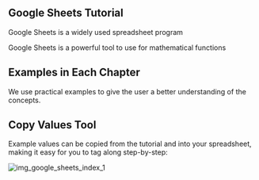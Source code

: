 Google Sheets Tutorial
---

Google Sheets is a widely used spreadsheet program

Google Sheets is a powerful tool to use for mathematical functions

Examples in Each Chapter
---
We use practical examples to give the user a better understanding of the concepts.


Copy Values Tool
---
Example values can be copied from the tutorial and into your spreadsheet, making it easy for you to tag along step-by-step:


![img_google_sheets_index_1](https://user-images.githubusercontent.com/47166768/191903952-8fee686c-d40e-4c8d-84ab-e0d8f466daea.png)


